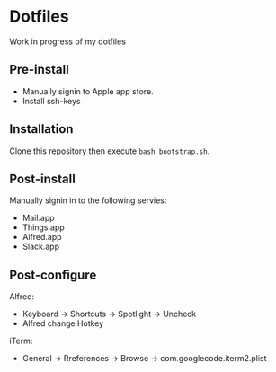 # Dotfiles
Work in progress of my dotfiles

## Pre-install
- Manually signin to Apple app store.
- Install ssh-keys

## Installation
Clone this repository then execute `bash bootstrap.sh`.

## Post-install
Manually signin in to the following servies:
- Mail.app
- Things.app
- Alfred.app
- Slack.app

## Post-configure
Alfred:
- Keyboard -> Shortcuts -> Spotlight -> Uncheck
- Alfred change Hotkey

iTerm:
- General -> Rreferences -> Browse -> com.googlecode.iterm2.plist
